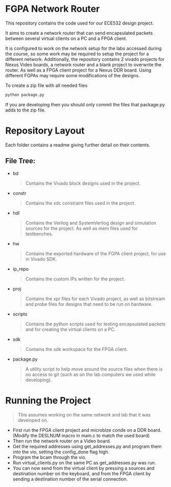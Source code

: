 # FGPA Network Router

This repository contains the code used for our ECE532 design project.

It aims to create a network router that can send encapsulated packets between several virtual clients on a PC and a FPGA client. 

It is configured to work on the network setup for the labs accessed during the course, so some work may be required to setup the project for a different network.
Additionally, the repository contains 2 vivado projects for Nexus Video boards, a network router and a blank project to overwrite the router. As well as a FPGA client project for a Nexus DDR board. Using different FGPAs may require some modifications of the designs.

To create a zip file with all needed files
```bash
python package.py
```

If you are developing then you should only commit the files that package.py adds to the zip file.

# Repository Layout
Each folder contains a readme giving further detail on their contents.

## File Tree:
- bd
    > Contains the Vivado block designs used in the project.
- constr
    > Contains the xdc constraint files used in the project.
- hdl
    > Contains the Verilog and SystemVerilog design and simulation sources for the project. As well as mem files used for testbenches.
- hw
    > Contains the exported hardware of the FGPA client project, for use in Vivado SDK.
- ip_repo
    > Contains the custom IPs written for the project.
- proj
    > Contains the xpr files for each Vivado project, as well as bitstream and probe files for designs that need to be run on hardware.
- scripts
    > Contains the python scripts used for testing encapsulated packets and for creating the virtual clients on a PC.
- sdk
    > Contains the sdk workspace for the FPGA client.
- package.py
    > A utility script to help move around the source files when there is no access to git (such as on the lab computers we used while developing).

# Running the Project
> This assumes working on the same network and lab that it was developed on.
- First run the FPGA client project and microblze conde on a DDR board. (Modify the DESLNUM macro in main.c to match the used board)
- Then run the network router on a Video board. 
- Get the required addresses using get_addresses.py and program them into the vio, setting the config_done flag high.
- Program the bcam through the vio.
- Run virtual_clients.py on the same PC as get_addresses.py was run.
- You can now send from the virtual client by pressing a sources and destination number on the keyboard, and from the FPGA client by sending a destination number of the serial connection.